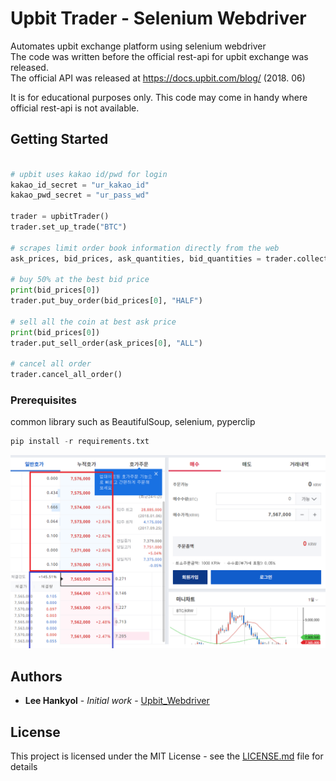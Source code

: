 # Upbit Trader - Selenium Webdriver

Automates upbit exchange platform using selenium webdriver  
The code was written before the official rest-api for upbit exchange was released.  
The official API was released at https://docs.upbit.com/blog/ (2018. 06)   

It is for educational purposes only. This code may come in handy where official rest-api is not available.  


## Getting Started

```python

# upbit uses kakao id/pwd for login
kakao_id_secret = "ur_kakao_id"
kakao_pwd_secret = "ur_pass_wd"

trader = upbitTrader()
trader.set_up_trade("BTC")

# scrapes limit order book information directly from the web
ask_prices, bid_prices, ask_quantities, bid_quantities = trader.collector()

# buy 50% at the best bid price
print(bid_prices[0])
trader.put_buy_order(bid_prices[0], "HALF")

# sell all the coin at best ask price
print(bid_prices[0])
trader.put_sell_order(ask_prices[0], "ALL")

# cancel all order
trader.cancel_all_order()
```


### Prerequisites

common library such as BeautifulSoup, selenium, pyperclip

```python
pip install -r requirements.txt
```

![automation](https://github.com/miroblog/upbit_webdriver/blob/master/upbit_orderbook.png)

## Authors

* **Lee Hankyol** - *Initial work* - [Upbit_Webdriver](https://github.com/miroblog/upbit_webdriver/)

## License

This project is licensed under the MIT License - see the [LICENSE.md](LICENSE.md) file for details
